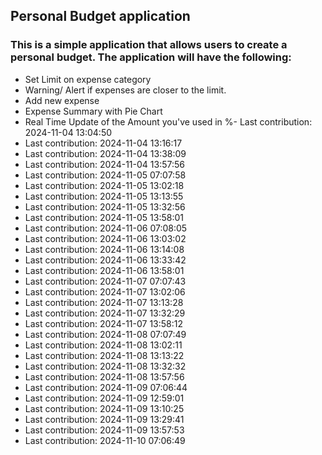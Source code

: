 ## Personal Budget application

### This is a simple application that allows users to create a personal budget. The application will have the following:

- Set Limit on expense category
- Warning/ Alert if expenses are closer to the limit.
- Add new expense
- Expense Summary with Pie Chart
- Real Time Update of the Amount you've used in %- Last contribution: 2024-11-04 13:04:50
- Last contribution: 2024-11-04 13:16:17
- Last contribution: 2024-11-04 13:38:09
- Last contribution: 2024-11-04 13:57:56
- Last contribution: 2024-11-05 07:07:58
- Last contribution: 2024-11-05 13:02:18
- Last contribution: 2024-11-05 13:13:55
- Last contribution: 2024-11-05 13:32:56
- Last contribution: 2024-11-05 13:58:01
- Last contribution: 2024-11-06 07:08:05
- Last contribution: 2024-11-06 13:03:02
- Last contribution: 2024-11-06 13:14:08
- Last contribution: 2024-11-06 13:33:42
- Last contribution: 2024-11-06 13:58:01
- Last contribution: 2024-11-07 07:07:43
- Last contribution: 2024-11-07 13:02:06
- Last contribution: 2024-11-07 13:13:28
- Last contribution: 2024-11-07 13:32:29
- Last contribution: 2024-11-07 13:58:12
- Last contribution: 2024-11-08 07:07:49
- Last contribution: 2024-11-08 13:02:11
- Last contribution: 2024-11-08 13:13:22
- Last contribution: 2024-11-08 13:32:32
- Last contribution: 2024-11-08 13:57:56
- Last contribution: 2024-11-09 07:06:44
- Last contribution: 2024-11-09 12:59:01
- Last contribution: 2024-11-09 13:10:25
- Last contribution: 2024-11-09 13:29:41
- Last contribution: 2024-11-09 13:57:53
- Last contribution: 2024-11-10 07:06:49
